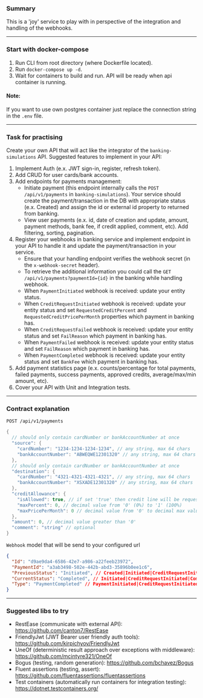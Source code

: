 ### Summary

This is a 'joy' service to play with in perspective of the integration and handling of the webhooks.

---

### Start with docker-compose
1. Run CLI from root directory (where Dockerfile located).
2. Run `docker-compose up -d`.
3. Wait for containers to build and run. API will be ready when api container is running.

#### Note:
If you want to use own postgres container just replace the connection string in the `.env` file.

---

### Task for practising

Create your own API that will act like the integrator of the `banking-simulations` API.
Suggested features to implement in your API:

1. Implement Auth (e.x. JWT sign-in, register, refresh token).
2. Add CRUD for user cards/bank accounts.
3. Add endpoints for payments management:
   * Initiate payment (this endpoint internally calls the `POST /api/v1/payments` in `banking-simulations`). Your service should create the payment/transaction in the DB with appropriate status (e.x. Created) and assign the id or external id property to returned from banking.
   * View user payments (e.x. id, date of creation and update, amount, payment methods, bank fee, if credit applied, comment, etc). Add filtering, sorting, pagination.
4. Register your webhooks in banking service and implement endpoint in your API to handle it and update the payment/transaction in your service.
   * Ensure that your handling endpoint verifies the webhook secret (in the `x-webhook-secret` header).
   * To retrieve the additional information you could call the `GET /api/v1/payments?paymentId={id}` in the banking while handling webhook.
   * When `PaymentInitiated` webhook is received: update your entity status.
   * When `CreditRequestInitiated` webhook is received: update your entity status and set `RequestedCreditPercent` and `RequestedCreditPricePerMonth` properties which payment in banking has.
   * When `CreditRequestFailed` webhook is received: update your entity status and set `FailReason` which payment in banking has.
   * When `PaymentFailed` webhook is received: update your entity status and set `FailReason` which payment in banking has.
   * When `PaymentCompleted` webhook is received: update your entity status and set `BankFee` which payment in banking has.
5. Add payment statistics page (e.x. counts/percentage for total payments, failed payments, success payments, approved credits, average/max/min amount, etc). 
6. Cover your API with Unit and Integration tests.

---

### Contract explanation

`POST /api/v1/payments`

```csharp
{
  // should only contain cardNumber or bankAccountNumber at once
  "source": {
    "cardNumber": "1234-1234-1234-1234", // any string, max 64 chars
    "bankAccountNumber": "ABWEQWE12301320" // any string, max 64 chars
  },
  // should only contain cardNumber or bankAccountNumber at once
  "destination": {
    "cardNumber": "4321-4321-4321-4321", // any string, max 64 chars
    "bankAccountNumber": "XSXADE12301320" // any string, max 64 chars
  },
  "creditAllowance": {
    "isAllowed": true, // if set 'true' then credit line will be requested
    "maxPercent": 0, // decimal value from '0' (0%) to '1' (100%)
    "maxPricePerMonth": 0 // decimal value from '0' to decimal max value
  },
  "amount": 0, // decimal value greater than '0'
  "comment": "string" // optional
}
```

`Webhook` model that will be send to your configured url
```json
{
  "Id": "d9ae9da4-6586-42e7-a986-a22feeb23972",
  "PaymentId": "a3ab3498-502e-442b-abd3-35896b0ee1c6",
  "PreviousStatus": "Initiated", // Created|Initiated|CreditRequestInitiated|Completed|Failed 
  "CurrentStatus": "Completed", // Initiated|CreditRequestInitiated|Completed|Failed
  "Type": "PaymentCompleted" // PaymentInitiated|CreditRequestInitiated|CreditRequestFailed|PaymentCompleted|PaymentFailed
}
```

---

### Suggested libs to try

- RestEase (communicate with external API): https://github.com/canton7/RestEase
- FriendlyJwt (JWT Bearer user friendly auth tools): https://github.com/kirpichyov/FriendlyJwt
- UneOf (deterministic result approach over exceptions with middleware): https://github.com/mcintyre321/OneOf
- Bogus (testing, random generation): https://github.com/bchavez/Bogus
- Fluent assertions (testing, assert): https://github.com/fluentassertions/fluentassertions
- Test containers (automatically run containers for integration testing): https://dotnet.testcontainers.org/